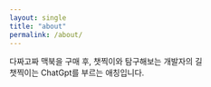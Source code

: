 ```yaml
---
layout: single
title: "about"
permalink: /about/
---
```


다짜고짜 맥북을 구매 후, 챗찍이와 탐구해보는 개발자의 길<br>
챗찍이는 ChatGpt를 부르는 애칭입니다.
